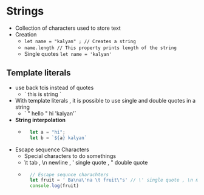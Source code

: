 # Strings

- Collection of characters used to store text 
- Creation
    - `let name = "kalyan" ; // Creates a string`
    - `name.length // This property prints length of the string`
    - Single quotes `let name = 'kalyan'`

## Template literals
- use back tcis instead of quotes
    - \` this is  string \`
- With template literals , it is possible to use single and double quotes in a string
    - \` " hello " hi 'kalyan'\`
- **String interpolation**
    - ```js
        let a = "hi";
        let b = `${a} kalyan`
        ```
- Escape sequence Characters
    - Special characters to do somethings 
    - \t tab , \n newline , \' single quote , \" double quote
    - ```js
        // Escape sequnce charachters
        let fruit = ' Ba\na\'na \t fruit\"s' // \' single quote , \n newline , \t tab , \" double quote
        console.log(fruit)
        ```


